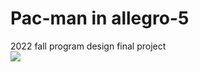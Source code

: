 # Pac-man in allegro-5
2022 fall program design final project <br/>
![](https://i.imgur.com/sU1mYJP.jpg)
